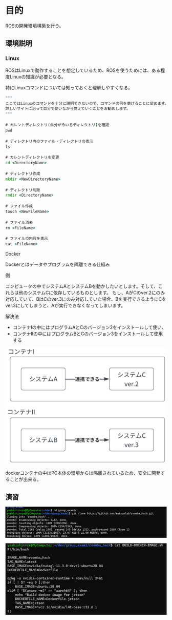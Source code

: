 # 目的

ROSの開発環境構築を行う。


## 環境説明

### Linux

ROSはLinuxで動作することを想定しているため、ROSを使うためには、ある程度Linuxの知識が必要となる。

特にLinuxコマンドについては知っておくと理解しやすくなる。

```cmd
"""
ここではLinuxのコマンドを十分に説明できないので、コマンドの例を挙げることに留めます。
詳しいサイトに沿って自分で使いながら覚えていくことをお勧めします。
"""

# カレントディレクトリ(自分が今いるディレクトリ)を確認
pwd

# ディレクトリ内のファイル・ディレクトリの表示
ls

# カレントディレクトリを変更
cd <DirectoryName>

# ディレクトリ作成
mkdir <NewDirectoryName>

# ディレクトリ削除
rmdir <DirectoryName>

# ファイル作成
touch <NewFileName>

# ファイル消去
rm <FileName>

# ファイルの内容を表示
cat <FileName>
```


Docker

Dockerとはデータやプログラムを隔離できる仕組み

例

コンピュータの中でシステムAとシステムBを動かしたいとします。そして、これらは他のシステムCに依存しているものとします。
もし、AがCのver.2にのみ対応していて、BはCのver.3にのみ対応していた場合、Bを実行できるようにCをver.3にしてしまうと、Aが実行できなくなってしまいます。

解決法


* コンテナIの中にはプログラムAとCのバージョン2をインストールして使い、
* コンテナIIの中にはプログラムBとCのバージョン3をインストールして使用する

![1755044330520](image/2-struct-env/1755044330520.png)

dockerコンテナの中はPC本体の環境からは隔離されているため、安全に開発することが出来る。


## 演習

![1755044495994](image/2-struct-env/1755044495994.png)


![1755045220762](image/2-struct-env/1755045220762.png)
